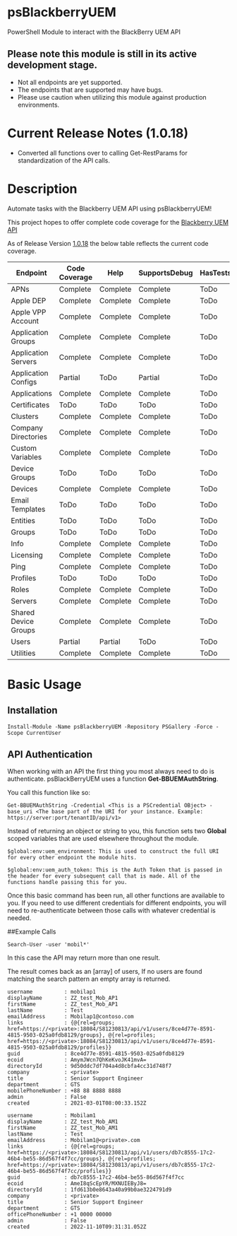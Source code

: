 # psBlackberryUEM
PowerShell Module to interact with the BlackBerry UEM API

## Please note this module is still in its active development stage. 

- Not all endpoints are yet supported.
- The endpoints that are supported may have bugs.
- Please use caution when utilizing this module against production environments.

# Current Release Notes (1.0.18)
- Converted all functions over to calling Get-RestParams for standardization of the API calls.


# Description

Automate tasks with the Blackberry UEM API using psBlackberryUEM!

This project hopes to offer complete code coverage for the [Blackberry UEM API](https://developer.blackberry.com/files/bws/reference/blackberry_uem_12_18_rest/)

As of Release Version [1.0.18](https://www.powershellgallery.com/packages/WC-BlackberryUEM/1.0.18) the below table reflects the current code coverage.

|Endpoint|Code Coverage|Help|SupportsDebug|HasTests
|-|-|-|-|-|
|APNs|Complete|Complete|Complete|ToDo
|Apple DEP|Complete|Complete|Complete|ToDo
|Apple VPP Account|Complete|Complete|Complete|ToDo
|Application Groups|Complete|Complete|Complete|ToDo
|Application Servers|Complete|Complete|Complete|ToDo
|Application Configs|Partial|ToDo|Partial|ToDo
|Applications|Complete|Complete|Complete|ToDo
|Certificates|ToDo|ToDo|ToDo|ToDo
|Clusters|Complete|Complete|Complete|ToDo
|Company Directories|Complete|Complete|Complete|ToDo
|Custom Variables|Complete|Complete|Complete|ToDo|
|Device Groups|ToDo|ToDo|ToDo|ToDo
|Devices|Complete|Complete|Complete|ToDo|
|Email Templates|ToDo|ToDo|ToDo|ToDo
|Entities|ToDo|ToDo|ToDo|ToDo
|Groups|ToDo|ToDo|ToDo|ToDo
|Info|Complete|Complete|Complete|ToDo
|Licensing|Complete|Complete|Complete|ToDo
|Ping|Complete|Complete|Complete|ToDo
|Profiles|ToDo|ToDo|ToDo|ToDo|
|Roles|Complete|Complete|Complete|ToDo
|Servers|Complete|Complete|Complete|ToDo
|Shared Device Groups|Complete|Complete|Complete|ToDo|
|Users|Partial|Partial|ToDo|ToDo
|Utilities|Complete|Complete|Complete|ToDo|


# Basic Usage
## Installation
```
Install-Module -Name psBlackberryUEM -Repository PSGallery -Force -Scope CurrentUser
```
## API Authentication
When working with an API the first thing you most always need to do is authenticate.
psBlackBerryUEM uses a function **Get-BBUEMAuthString**.

You call this function like so:

```
Get-BBUEMAuthString -Credential <This is a PSCredential OBject> -base_uri <The base part of the URI for your instance. Example: https://server:port/tenantID/api/v1>
```
Instead of returning an object or string to you, this function sets two **Global** scoped variables that are used elsewhere throughout the module.
```
$global:env:uem_environment: This is used to construct the full URI for every other endpoint the module hits.

$global:env:uem_auth_token: This is the Auth Token that is passed in the header for every subsequent call that is made. All of the functions handle passing this for you.
```

Once this basic command has been run, all other functions are available to you. If you need to use different credentials for different endpoints, you will need to re-authenticate between those calls with whatever credential is needed.

##Example Calls

```
Search-User -user 'mobil*'
```

In this case the API may return more than one result.

The result comes back as an [array] of users, If no users are found matching the search pattern an empty array is returned.

```
username          : mobilap1
displayName       : ZZ_test_Mob_AP1
firstName         : ZZ_test_Mob_AP1
lastName          : Test
emailAddress      : Mobilap1@contoso.com
links             : {@{rel=groups; href=https://<private>:18084/S81230813/api/v1/users/8ce4d77e-8591-4815-9503-025a0fdb8129/groups}, @{rel=profiles; href=https://<private>:18084/S81230813/api/v1/users/8ce4d77e-8591-4815-9503-025a0fdb8129/profiles}}
guid              : 8ce4d77e-8591-4815-9503-025a0fdb8129
ecoid             : AmymJWcn7QhKeKvoJK41mvA=
directoryId       : 9d50ddc7df704a4d8cbfa4cc31d748f7
company           : <private>
title             : Senior Support Engineer
department        : GTS
mobilePhoneNumber : +88 88 8888 8888
admin             : False
created           : 2021-03-01T08:00:33.152Z

username          : Mobilam1
displayName       : ZZ_test_Mob_AM1
firstName         : ZZ_test_Mob_AM1
lastName          : Test
emailAddress      : Mobilam1@<private>.com
links             : {@{rel=groups; href=https://<private>:18084/S81230813/api/v1/users/db7c8555-17c2-46b4-be55-86d567f4f7cc/groups}, @{rel=profiles; href=https://<private>:18084/S81230813/api/v1/users/db7c8555-17c2-46b4-be55-86d567f4f7cc/profiles}}
guid              : db7c8555-17c2-46b4-be55-86d567f4f7cc
ecoid             : AmeI8qScEpYR/MXNUIEByJ8=
directoryId       : 1fd613b0e8643a40a99b0ae3224791d9
company           : <private>
title             : Senior Support Engineer
department        : GTS
officePhoneNumber : +1 0000 00000
admin             : False
created           : 2022-11-10T09:31:31.052Z
```
